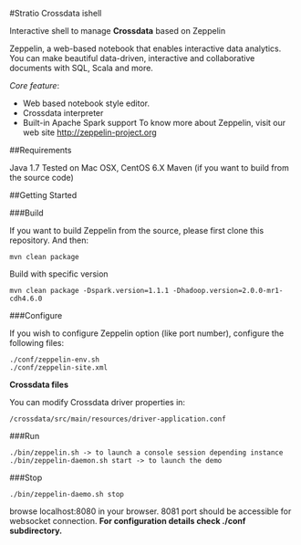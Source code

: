 #Stratio Crossdata ishell


Interactive shell to manage **Crossdata** based on Zeppelin

Zeppelin, a web-based notebook that enables interactive data analytics. You can make beautiful data-driven, interactive and collaborative documents with SQL, Scala and more.

_Core feature_:

+ Web based notebook style editor.
+ Crossdata interpreter
+ Built-in Apache Spark support
To know more about Zeppelin, visit our web site http://zeppelin-project.org

##Requirements


Java 1.7
Tested on Mac OSX, CentOS 6.X
Maven (if you want to build from the source code)

##Getting Started


###Build

If you want to build Zeppelin from the source, please first clone this repository. And then:
```
mvn clean package
```

Build with specific version
```
mvn clean package -Dspark.version=1.1.1 -Dhadoop.version=2.0.0-mr1-cdh4.6.0
```

###Configure

If you wish to configure Zeppelin option (like port number), configure the following files:
```
./conf/zeppelin-env.sh
./conf/zeppelin-site.xml
```
**Crossdata files**

You can modify Crossdata driver properties in:
```
/crossdata/src/main/resources/driver-application.conf
```


###Run
```
./bin/zeppelin.sh -> to launch a console session depending instance 
./bin/zeppelin-daemon.sh start -> to launch the demo
```

###Stop
```
./bin/zeppelin-daemo.sh stop
```

browse localhost:8080 in your browser. 8081 port should be accessible for websocket connection.
**For configuration details check ./conf subdirectory.**

